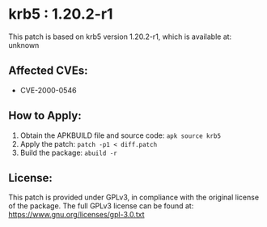 # krb5 : 1.20.2-r1

This patch is based on krb5 version 1.20.2-r1, which is available at:
unknown

## Affected CVEs:
- CVE-2000-0546

## How to Apply:
1. Obtain the APKBUILD file and source code: `apk source krb5`
2. Apply the patch: `patch -p1 < diff.patch`
3. Build the package: `abuild -r`

## License:
This patch is provided under GPLv3, in compliance with the original license of the package.
The full GPLv3 license can be found at: https://www.gnu.org/licenses/gpl-3.0.txt
